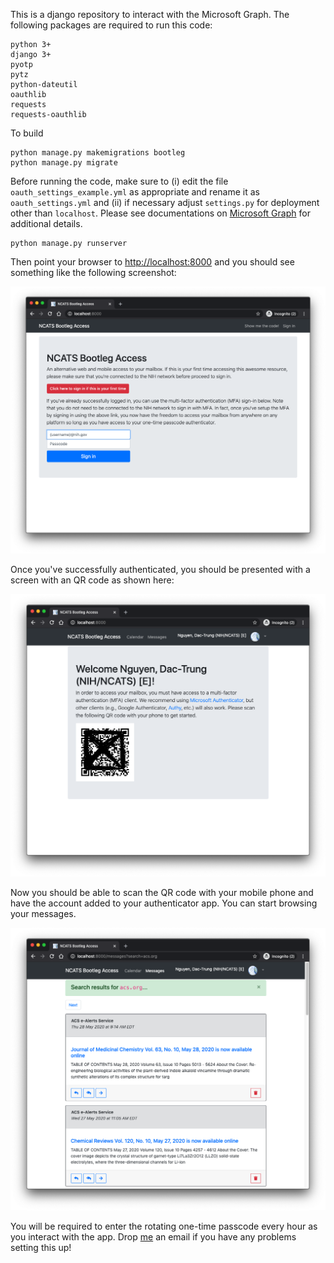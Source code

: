 This is a django repository to interact with the Microsoft Graph. The
following packages are required to run this code:

```
python 3+
django 3+
pyotp
pytz
python-dateutil
oauthlib
requests
requests-oauthlib
```

To build

```
python manage.py makemigrations bootleg
python manage.py migrate
```

Before running the code, make sure to (i) edit the file `oauth_settings_example.yml` as appropriate
and rename it as `oauth_settings.yml` and (ii) if necessary adjust `settings.py` for deployment other 
than `localhost`. Please see documentations on 
[Microsoft Graph](https://developer.microsoft.com/en-us/graph/get-started/python) for additional details.

```
python manage.py runserver
```

Then point your browser to
[http://localhost:8000](http://localhost:8000) and you should see
something like the following screenshot:

![Login](bootleg1.png)

Once you've successfully authenticated, you should be presented with a
screen with an QR code as shown here:

![QR code](bootleg3.png)

Now you should be able to scan the QR code with your mobile phone and
have the account added to your authenticator app. You can start
browsing your messages.

![Messages](bootleg2.png)

You will be required to enter the rotating one-time passcode every
hour as you interact with the app. Drop
[me](mailto:nguyenda@mail.nih.gov) an email if you have any problems
setting this up!



